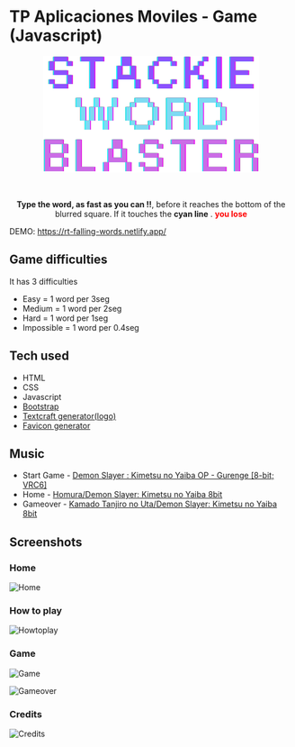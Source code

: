 # TP Aplicaciones Moviles - Game (Javascript)

<p align="center"><img src="./images/logo-game.png" alt="logo"></p>

<br/>

<p align="center">
<b>Type the word, as fast as you can !!</b>, before it reaches the bottom of the blurred square.
If it touches the <b>cyan line</b> . <b style="color: red">you lose</b>
</p>

DEMO: https://rt-falling-words.netlify.app/

## Game difficulties

It has 3 difficulties

* Easy = 1 word per 3seg
* Medium = 1 word per 2seg
* Hard = 1 word per 1seg
* Impossible = 1 word per 0.4seg

## Tech used

* HTML
* CSS
* Javascript
* [Bootstrap](https://getbootstrap.com/)
* [Textcraft generator(logo)](https://textcraft.net/style/ninjagofans/k-arcade)
* [Favicon generator](https://www.favicon-generator.org/)

## Music

* Start Game - [Demon Slayer : Kimetsu no Yaiba OP - Gurenge [8-bit; VRC6]](https://www.youtube.com/watch?v=Y67vJWYvLBg&t=5s)
* Home - [Homura/Demon Slayer: Kimetsu no Yaiba 8bit](https://www.youtube.com/watch?v=LRrGjhpNWoo)
* Gameover - [Kamado Tanjiro no Uta/Demon Slayer: Kimetsu no Yaiba 8bit](https://www.youtube.com/watch?v=y6ZT7SrmfUs&t=38s)

## Screenshots

### Home

![Home](https://i.imgur.com/WPaSPiJ.jpg)

### How to play

![Howtoplay](https://i.imgur.com/OJP6uYJ.jpg)

### Game

![Game](https://i.imgur.com/hYaztZu.jpg)

![Gameover](https://i.imgur.com/cWtmBoR.jpg)

### Credits

![Credits](https://i.imgur.com/6wfyAyu.jpg)
